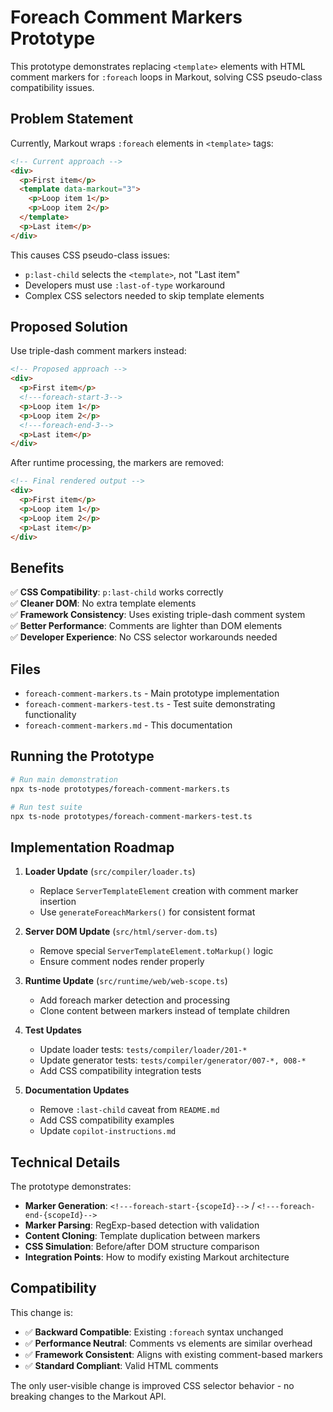 # Foreach Comment Markers Prototype

This prototype demonstrates replacing `<template>` elements with HTML comment markers for `:foreach` loops in Markout, solving CSS pseudo-class compatibility issues.

## Problem Statement

Currently, Markout wraps `:foreach` elements in `<template>` tags:

```html
<!-- Current approach -->
<div>
  <p>First item</p>
  <template data-markout="3">
    <p>Loop item 1</p>
    <p>Loop item 2</p>  
  </template>
  <p>Last item</p>
</div>
```

This causes CSS pseudo-class issues:
- `p:last-child` selects the `<template>`, not "Last item"
- Developers must use `:last-of-type` workaround
- Complex CSS selectors needed to skip template elements

## Proposed Solution

Use triple-dash comment markers instead:

```html
<!-- Proposed approach -->
<div>
  <p>First item</p>
  <!---foreach-start-3-->
  <p>Loop item 1</p>
  <p>Loop item 2</p>
  <!---foreach-end-3-->
  <p>Last item</p>
</div>
```

After runtime processing, the markers are removed:

```html
<!-- Final rendered output -->
<div>
  <p>First item</p>
  <p>Loop item 1</p>
  <p>Loop item 2</p>
  <p>Last item</p>
</div>
```

## Benefits

✅ **CSS Compatibility**: `p:last-child` works correctly  
✅ **Cleaner DOM**: No extra template elements  
✅ **Framework Consistency**: Uses existing triple-dash comment system  
✅ **Better Performance**: Comments are lighter than DOM elements  
✅ **Developer Experience**: No CSS selector workarounds needed  

## Files

- `foreach-comment-markers.ts` - Main prototype implementation
- `foreach-comment-markers-test.ts` - Test suite demonstrating functionality
- `foreach-comment-markers.md` - This documentation

## Running the Prototype

```bash
# Run main demonstration
npx ts-node prototypes/foreach-comment-markers.ts

# Run test suite  
npx ts-node prototypes/foreach-comment-markers-test.ts
```

## Implementation Roadmap

1. **Loader Update** (`src/compiler/loader.ts`)
   - Replace `ServerTemplateElement` creation with comment marker insertion
   - Use `generateForeachMarkers()` for consistent format

2. **Server DOM Update** (`src/html/server-dom.ts`) 
   - Remove special `ServerTemplateElement.toMarkup()` logic
   - Ensure comment nodes render properly

3. **Runtime Update** (`src/runtime/web/web-scope.ts`)
   - Add foreach marker detection and processing
   - Clone content between markers instead of template children

4. **Test Updates**
   - Update loader tests: `tests/compiler/loader/201-*`
   - Update generator tests: `tests/compiler/generator/007-*, 008-*` 
   - Add CSS compatibility integration tests

5. **Documentation Updates**
   - Remove `:last-child` caveat from `README.md`
   - Add CSS compatibility examples
   - Update `copilot-instructions.md`

## Technical Details

The prototype demonstrates:

- **Marker Generation**: `<!---foreach-start-{scopeId}-->` / `<!---foreach-end-{scopeId}-->`
- **Marker Parsing**: RegExp-based detection with validation
- **Content Cloning**: Template duplication between markers
- **CSS Simulation**: Before/after DOM structure comparison
- **Integration Points**: How to modify existing Markout architecture

## Compatibility

This change is:
- ✅ **Backward Compatible**: Existing `:foreach` syntax unchanged
- ✅ **Performance Neutral**: Comments vs elements are similar overhead  
- ✅ **Framework Consistent**: Aligns with existing comment-based markers
- ✅ **Standard Compliant**: Valid HTML comments

The only user-visible change is improved CSS selector behavior - no breaking changes to the Markout API.